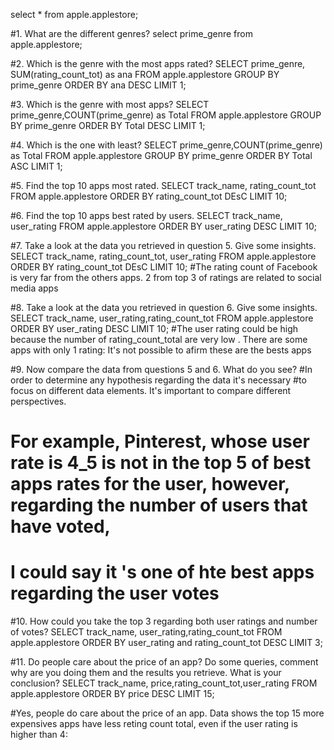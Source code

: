 select * from apple.applestore;

#1. What are the different genres?
select prime_genre from apple.applestore;

#2. Which is the genre with the most apps rated?
SELECT prime_genre, SUM(rating_count_tot) as ana
FROM apple.applestore
GROUP BY prime_genre
ORDER BY ana DESC
LIMIT 1;


#3. Which is the genre with most apps?
SELECT prime_genre,COUNT(prime_genre) as Total
FROM apple.applestore
GROUP BY prime_genre
ORDER BY Total DESC
LIMIT 1;

#4. Which is the one with least?
SELECT prime_genre,COUNT(prime_genre) as Total
FROM apple.applestore
GROUP BY prime_genre
ORDER BY Total ASC
LIMIT 1;

#5. Find the top 10 apps most rated.
SELECT track_name, rating_count_tot 
FROM apple.applestore
ORDER BY rating_count_tot DEsC
LIMIT 10;


#6. Find the top 10 apps best rated by users.
SELECT track_name, user_rating
FROM apple.applestore
ORDER BY user_rating DESC
LIMIT 10;

#7. Take a look at the data you retrieved in question 5. Give some insights.
SELECT track_name, rating_count_tot, user_rating
FROM apple.applestore
ORDER BY rating_count_tot DEsC
LIMIT 10;
#The rating count of Facebook is very far from the others apps. 2 from top 3 of ratings are related to social media apps

#8. Take a look at the data you retrieved in question 6. Give some insights.
SELECT track_name, user_rating,rating_count_tot
FROM apple.applestore
ORDER BY user_rating DESC
LIMIT 10;
#The user rating could be high because the number of rating_count_total are very low . There are some apps with only 1 rating: It's not possible to afirm these are the bests apps

#9. Now compare the data from questions 5 and 6. What do you see?
#In order to determine any hypothesis regarding the data it's necessary 
#to focus on different data elements. It's important to compare different perspectives.
# For example, Pinterest, whose user rate is 4_5 is not in the top 5 of best apps rates for the user, however, regarding the number of users that have voted,
# I could say it 's one of hte best apps regarding the user votes

#10. How could you take the top 3 regarding both user ratings and number of votes?
SELECT track_name, user_rating,rating_count_tot
FROM apple.applestore
ORDER BY  user_rating and rating_count_tot  DESC
LIMIT 3;

#11. Do people care about the price of an app? Do some queries, comment why are you doing them and the results you retrieve. What is your conclusion?
SELECT track_name, price,rating_count_tot,user_rating
FROM apple.applestore
ORDER BY  price  DESC
LIMIT 15;

#Yes, people do care about the price of an app. Data shows the top 15 more expensives apps have less reting count total, even if the user rating is higher than 4:



